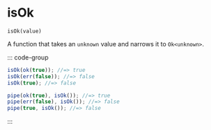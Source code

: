 # isOk

`isOk(value)`

A function that takes an `unknown` value and narrows it to `Ok<unknown>`.

::: code-group

```ts [data-first]
isOk(ok(true)); //=> true
isOk(err(false)); //=> false
isOk(true); //=> false
```

```ts [data-last]
pipe(ok(true), isOk()); //=> true
pipe(err(false), isOk()); //=> false
pipe(true, isOk()); //=> false
```

:::
